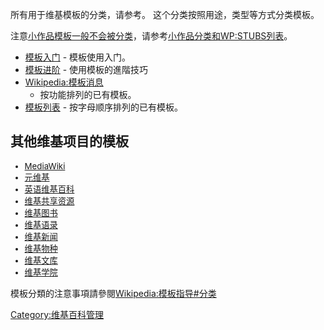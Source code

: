 所有用于维基模板的分类，请参考。 这个分类按照用途，类型等方式分类模板。

注意[小作品模板一般不会被分类](../Page/:Help:Stubs.md "wikilink")，请参考[小作品分类和](https://zh.wikipedia.org/wiki/Category:小作品类别 "wikilink")[WP:STUBS列表](../Page/WP:STUBS.md "wikilink")。

  - [模板入门](https://zh.wikipedia.org/wiki/Help:模板入门 "wikilink") - 模板使用入门。
  - [模板进阶](https://zh.wikipedia.org/wiki/Help:模板 "wikilink") - 使用模板的進階技巧
  - [Wikipedia:模板消息](https://zh.wikipedia.org/wiki/Wikipedia:模板消息 "wikilink")
    - 按功能排列的已有模板。
  - [模板列表](../Page/Special:Allpages/Template:.md "wikilink") -
    按字母顺序排列的已有模板。

## 其他维基项目的模板

<div class="hlist" style="font-size:95%;margin-bottom:1.0em;">

  - [MediaWiki](../Page/mw:Category:Templates.md "wikilink")
  - [元维基](../Page/m:Category:Templates.md "wikilink")
  - [英语维基百科](../Page/:en:Category:Wikipedia_templates.md "wikilink")
  - [维基共享资源](../Page/commons:Category:Commons_templates.md "wikilink")
  - [维基图书](../Page/b:Category:Templates.md "wikilink")
  - [维基语录](../Page/q:Category:Templates.md "wikilink")
  - [维基新闻](../Page/n:Category:Templates.md "wikilink")
  - [维基物种](../Page/wikispecies:Category:Templates.md "wikilink")
  - [维基文库](../Page/s:Category:Wikisource_templates.md "wikilink")
  - [维基学院](../Page/v:Category:Templates.md "wikilink")

</div>

模板分類的注意事項請參閱[Wikipedia:模板指导\#分类](https://zh.wikipedia.org/wiki/Wikipedia:模板指导#分类 "wikilink")

[Category:维基百科管理](https://zh.wikipedia.org/wiki/Category:维基百科管理 "wikilink")